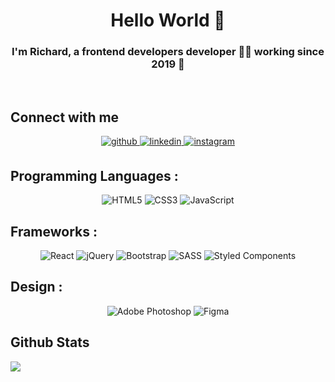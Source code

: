 <h1 align="center" style="width: 100%"> Hello World 👋 </h1>

### <div align="center">I'm Richard, a frontend developers developer 👨‍💻 working since 2019 🚀</div>  

<br/>  

## Connect with me  
<p align='center'>
<a href="https://github.com/Martinus21" target="_blank">
<img src=https://img.shields.io/badge/github-%2324292e.svg?&style=for-the-badge&logo=github&logoColor=white alt=github style="margin-bottom: 5px;" />
</a>
<a href="https://linkedin.com/in/martinus-richard-ticoalu-532112176" target="_blank">
<img src=https://img.shields.io/badge/linkedin-%231E77B5.svg?&style=for-the-badge&logo=linkedin&logoColor=white alt=linkedin style="margin-bottom: 5px;" />
</a>
<a href="https://instagram.com/MRT_Richard" target="_blank">
<img src=https://img.shields.io/badge/instagram-%23000000.svg?&style=for-the-badge&logo=instagram&logoColor=white alt=instagram style="margin-bottom: 5px;" />
</a>  
</p>

## Programming Languages :
<p align='center'>
  <img alt="HTML5" src="https://img.shields.io/badge/html5-%23E34F26.svg?style=for-the-badge&logo=html5&logoColor=white"/>
  <img alt="CSS3" src="https://img.shields.io/badge/css3-%231572B6.svg?style=for-the-badge&logo=css3&logoColor=white"/>
  <img alt="JavaScript" src="https://img.shields.io/badge/javascript-%23323330.svg?style=for-the-badge&logo=javascript&logoColor=%23F7DF1E"/>  
</p>

## Frameworks :
<p align='center'>
  <img alt="React" src="https://img.shields.io/badge/react-%2320232a.svg?style=for-the-badge&logo=react&logoColor=%2361DAFB"/>
  <img alt="jQuery" src="https://img.shields.io/badge/jquery-%230769AD.svg?style=for-the-badge&logo=jquery&logoColor=white"/>
  <img alt="Bootstrap" src="https://img.shields.io/badge/bootstrap-%23563D7C.svg?style=for-the-badge&logo=bootstrap&logoColor=white"/>
  <img alt="SASS" src="https://img.shields.io/badge/SASS-hotpink.svg?style=for-the-badge&logo=SASS&logoColor=white"/>
  <img alt="Styled Components" src="https://img.shields.io/badge/styled--components-DB7093?style=for-the-badge&logo=styled-components&logoColor=white"/>
</p>

## Design :
<p align='center'>
  <img alt="Adobe Photoshop" src="https://img.shields.io/badge/adobephotoshop-%2331A8FF.svg?style=for-the-badge&logo=adobephotoshop&logoColor=white"/>
  <img alt="Figma" src="https://img.shields.io/badge/figma-%23F24E1E.svg?style=for-the-badge&logo=figma&logoColor=white"/>
</p>

## Github Stats  
<div align="left" style="width: 50%">
<img align="left" src="https://github-readme-stats.vercel.app/api?username=Martinus21&show_icons=true&theme=react&hide_border=true" align="center" />
</div>

<!--
**Martinus21/Martinus21** is a ✨ _special_ ✨ repository because its `README.md` (this file) appears on your GitHub profile.

## Languages & Frameworks:
- Flutter (Dart)<img align="left" alt="flutter" width="22px" src="https://cdn.jsdelivr.net/npm/simple-icons@v3/icons/flutter.svg"/>
- Android (Java/Kotlin)<img align="left" alt="android" width="22px" src="https://cdn.jsdelivr.net/npm/simple-icons@v3/icons/android.svg"/>


Here are some ideas to get you started:
- Hi there 👋
- 🔭 I’m currently working on ...
- 🌱 I’m currently learning ...
- 👯 I’m looking to collaborate on ...
- 🤔 I’m looking for help with ...
- 💬 Ask me about ...
- 📫 How to reach me: ...
- 😄 Pronouns: ...
- ⚡ Fun fact: ...

## My Skill Set  
<table><tr><td valign="top" width="33%">
</td><td valign="top" width="33%">
</td><td valign="top" width="33%">
</td></tr></table>  

<br/>  

### [![Richard's github stats](https://github-readme-stats.vercel.app/api?username=Martinus21&show_icons=true&theme=react)](https://github.com/Martinus21/Martinus21)
![](https://komarev.com/ghpvc/?username=Martinus21)
-->
